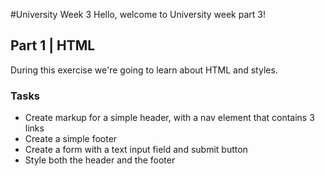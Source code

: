 #University Week 3
Hello, welcome to University week part 3! 

## Part 1 | HTML
During this exercise we're going to learn about HTML and styles.

### Tasks
* Create markup for a simple header, with a nav element that contains 3 links
* Create a simple footer
* Create a form with a text input field and submit button
* Style both the header and the footer

